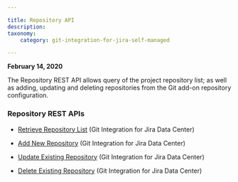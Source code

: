 ```yaml
---

title: Repository API
description:
taxonomy:
    category: git-integration-for-jira-self-managed

---
```

**February 14, 2020**

The Repository REST API allows query of the project repository list; as well as adding, updating and deleting repositories from the Git add-on repository configuration.

### Repository REST APIs

*   [Retrieve Repository List](/git-integration-for-jira-self-managed/retrieve-repository-list-gij-self-managed) (Git Integration for Jira Data Center)

*   [Add New Repository](/git-integration-for-jira-self-managed/add-new-repository-gij-self-managed) (Git Integration for Jira Data Center)

*   [Update Existing Repository](/git-integration-for-jira-self-managed/update-existing-repository-gij-self-managed) (Git Integration for Jira Data Center)

*   [Delete Existing Repository](/git-integration-for-jira-self-managed/delete-existing-repository-gij-self-managed) (Git Integration for Jira Data Center)